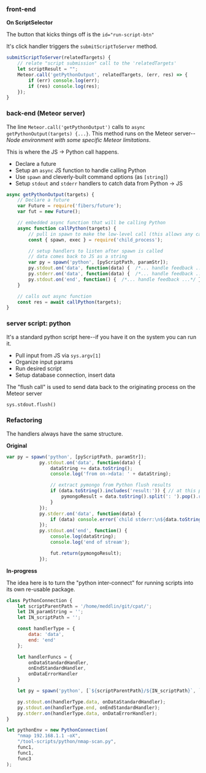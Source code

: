 

### front-end

**On ScriptSelector**

The button that kicks things off is the `id="run-script-btn"`

It's click handler triggers the `submitScriptToServer` method.


```js
submitScriptToServer(relatedTargets) {
	// relate "script submission" call to the 'relatedTargets'
	let scriptResult = "";
	Meteor.call('getPythonOutput', relatedTargets, (err, res) => {
		if (err) console.log(err);
		if (res) console.log(res);
	});
}
```

### back-end (Meteor server)

The line `Meteor.call('getPythonOutput')` calls to `async getPythonOutput(targets) {...}`. This method runs on the Meteor server--*Node environment with some specific Meteor limitations*.

This is where the JS -> Python call happens.

- Declare a future
- Setup an `async` JS function to handle calling Python
- Use `spawn` and cleverly-built command options (as `[string]`)
- Setup `stdout` and `stderr` handlers to catch data from Python -> JS

```js
async getPythonOutput(targets) {
	// Declare a future
	var Future = require('fibers/future');
	var fut = new Future();

	// embedded async function that will be calling Python
	async function callPython(targets) {
		// pull in spawn to make the low-level call (this allows any call, not just Python)
		const { spawn, exec } = require('child_process');

		// setup handlers to listen after spawn is called
		// data comes back to JS as a string
		var py = spawn('python', [pyScriptPath, paramStr]);
		py.stdout.on('data', function(data) {  /*... handle feedback ...*/ });
		py.stderr.on('data', function(data) {  /*... handle feedback ...*/ });
		py.stdout.on('end', function() {  /*... handle feedback ...*/ });
	}

	// calls out async function
	const res = await callPython(targets);
}
```

### server script: python

It's a standard python script here--if you have it on the system you can run it.

- Pull input from JS via `sys.argv[1]`
- Organize input params
- Run desired script
- Setup database connection, insert data

The "flush call" is used to send data back to the originating process on the Meteor server

```python
sys.stdout.flush()
```

### Refactoring

The handlers always have the same structure.


**Original**

```js
var py = spawn('python', [pyScriptPath, paramStr]);
			py.stdout.on('data', function(data) {
				dataString += data.toString();
				console.log('from on->data: ' + dataString);

				// extract pymongo from Python flush results
				if (data.toString().includes('result:')) { // at this point, 'data' is a byte array without calling '.toString()'
					pymongoResult = data.toString().split(': ').pop().replace("'", "");
				}
			});
			py.stderr.on('data', function(data) {
				if (data) console.error(`child stderr:\n${data.toString()}`);
			});
			py.stdout.on('end', function() {
				console.log(dataString);
				console.log('end of stream');

				fut.return(pymongoResult);
			});
```

**In-progress**

The idea here is to turn the "python inter-connect" for running scripts into its own re-usable package.

```js
class PythonConnection {
	let scriptParentPath = '/home/meddlin/git/cpat/';
	let IN_paramString = '';
	let IN_scriptPath = '';

	const handlerType = {
		data: 'data',
		end: 'end'
	};

	let handlerFuncs = {
		onDataStandardHandler,
		onEndStandardHandler,
		onDataErrorHandler
	}

	let py = spawn('python', [`${scriptParentPath}/${IN_scriptPath}`, `${IN_paramString}`]);

	py.stdout.on(handlerType.data, onDataStandardHandler);
	py.stdout.on(handlerType.end, onEndStandardHandler);
	py.stderr.on(handlerType.data, onDataErrorHandler);
}

let pythonEnv = new PythonConnection(
	"nmap 192.168.1.1 -oX", 
	"/tool-scripts/python/nmap-scan.py",
	func1, 
	func1, 
	func3
);
```